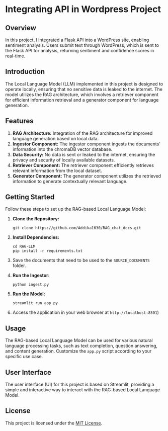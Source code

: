<!DOCTYPE html>
<html>
<body>

  <h1>Integrating API in Wordpress Project</h1>

  <h2>Overview</h2>

  <p>In this project, I integrated a Flask API into a WordPress site, enabling sentiment analysis. Users submit text through WordPress, which is sent to the Flask API for analysis, returning sentiment and confidence scores in real-time.</p>

  <h2>Introduction</h2>

  <p>The Local Language Model (LLM) implemented in this project is designed to operate locally, ensuring that no sensitive data is leaked to the internet. The model utilizes the RAG architecture, which involves a retriever component for efficient information retrieval and a generator component for language generation.</p>

  <h2>Features</h2>

  <ol>
    <li><strong>RAG Architecture:</strong> Integration of the RAG architecture for improved language generation based on local data.</li>
    <li><strong>Ingestor Component:</strong> The ingestor component ingests the documents' information into the chromaDB vector database.</li>
    <li><strong>Data Security:</strong> No data is sent or leaked to the internet, ensuring the privacy and security of locally available datasets.</li>
    <li><strong>Retriever Component:</strong> The retriever component efficiently retrieves relevant information from the local dataset.</li>
    <li><strong>Generator Component:</strong> The generator component utilizes the retrieved information to generate contextually relevant language.</li>
  </ol>

  <h2>Getting Started</h2>

  <p>Follow these steps to set up the RAG-based Local Language Model:</p>

  <ol>
    <li><strong>Clone the Repository:</strong></li>
    <pre><code>git clone https://github.com/Addika1630/RAG_chat_docs.git</code></pre>
    <li><strong>Install Dependencies:</strong></li>
    <pre><code>cd RAG-LLM
pip install -r requirements.txt</code></pre>
    <li><p>Save the documents that need to be used to the <code>SOURCE_DOCUMENTS</code> folder.</p></li>
    <li><strong>Run the Ingestor:</strong></li>
    <pre><code>python ingest.py</code></pre>
    <li><strong>Run the Model:</strong></li>
    <pre><code>streamlit run app.py</code></pre>
    <li>Access the application in your web browser at <code>http://localhost:8501</code>)</li>
  </ol>

  <h2>Usage</h2>

  <p>The RAG-based Local Language Model can be used for various natural language processing tasks, such as text completion, question answering, and content generation. Customize the <code>app.py</code> script according to your specific use case.</p>

  <h2>User Interface</h2>

  <p>The user interface (UI) for this project is based on Streamlit, providing a simple and interactive way to interact with the RAG-based Local Language Model.</p>

  <h2>License</h2>

  <p>This project is licensed under the <a href="LICENSE">MIT License</a>.</p>

  

</body>

</html>


